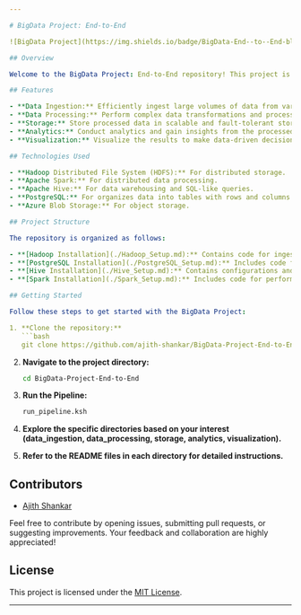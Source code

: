 ```yaml
---

# BigData Project: End-to-End

![BigData Project](https://img.shields.io/badge/BigData-End--to--End-blue)

## Overview

Welcome to the BigData Project: End-to-End repository! This project is a comprehensive solution for handling large-scale data processing using various Big Data technologies. Whether you're a data engineer, data scientist, or anyone interested in working with big data, this repository provides a versatile platform for end-to-end data processing.

## Features

- **Data Ingestion:** Efficiently ingest large volumes of data from various sources.
- **Data Processing:** Perform complex data transformations and processing tasks.
- **Storage:** Store processed data in scalable and fault-tolerant storage systems.
- **Analytics:** Conduct analytics and gain insights from the processed data.
- **Visualization:** Visualize the results to make data-driven decisions.

## Technologies Used

- **Hadoop Distributed File System (HDFS):** For distributed storage.
- **Apache Spark:** For distributed data processing.
- **Apache Hive:** For data warehousing and SQL-like queries.
- **PostgreSQL:** For organizes data into tables with rows and columns.
- **Azure Blob Storage:** For object storage.

## Project Structure

The repository is organized as follows:

- **[Hadoop Installation](./Hadoop_Setup.md):** Contains code for ingesting data from various sources.
- **[PostgreSQL Installation](./PostgreSQL_Setup.md):** Includes code for processing and transforming data using Apache Spark and Apache Flink.
- **[Hive Installation](./Hive_Setup.md):** Contains configurations and scripts for setting up storage systems like HDFS, Hive, and HBase.
- **[Spark Installation](./Spark_Setup.md):** Includes code for performing analytics on the processed data.

## Getting Started

Follow these steps to get started with the BigData Project:

1. **Clone the repository:**
   ```bash
   git clone https://github.com/ajith-shankar/BigData-Project-End-to-End.git
   ```
2. **Navigate to the project directory:**
   ```bash
   cd BigData-Project-End-to-End
   ```
   
3. **Run the Pipeline:**
   ```bash
   run_pipeline.ksh
   ```   
3. **Explore the specific directories based on your interest (data_ingestion, data_processing, storage, analytics, visualization).**
4. **Refer to the README files in each directory for detailed instructions.**

## Contributors

- [Ajith Shankar](https://github.com/ajith-shankar)

Feel free to contribute by opening issues, submitting pull requests, or suggesting improvements. Your feedback and collaboration are highly appreciated!

## License

This project is licensed under the [MIT License](LICENSE).

---
```




